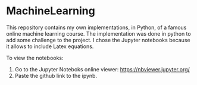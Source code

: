 # MachineLearning
This repository contains my own implementations, in Python, of a famous online machine learning course. The implementation was done in python to add some challenge to the project. I chose the Jupyter notebooks because it allows to include Latex equations. 

To view the notebooks:
1. Go to the Jupyter Noteboks online viewer: https://nbviewer.jupyter.org/ 
2. Paste the github link to the ipynb.
